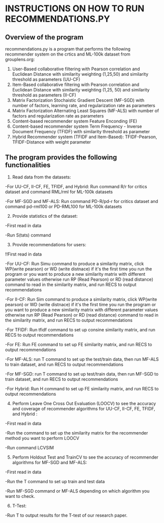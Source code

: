 # **INSTRUCTIONS ON HOW TO RUN RECOMMENDATIONS.PY**

## **Overview of the program**

recommendations.py is a program that performs the following recommender system on the crtics and ML-100k dataset from grouplens.org:

1. User-Based collaborative filtering with Pearson correlation and Euclidean Distance with similarity weighting (1,25,50) and similarity threshold as parameters (UU-CF)
2. Item-Based collaborative filtering with Pearson correlation and Euclidean Distance with similarity weighting (1,25, 50) and similarity threshold as parameters (II-CF)
3. Matrix Factorization Stochaistic Gradient Descent (MF-SGD) with number of factors, learning rate, and regularization rate as parameters
4. Matrix Factorization Alternating Least Squares (MF-ALS) with number of factors and regularization rate as parameters
5. Content-based recommender system Feature Enconding (FE)
6. Content-based recommender system Term Frequency - Inverse Document Frequency (TFIDF) with similarity threshold as parameter
7. Hybrid Recommender system (TFIDF and Item-Based): TFIDF-Pearson, TFIDF-Distance with weight parameter

## **The program provides the following functionalities**

1. Read data from the datasets:

-For UU-CF, II-CF, FE, TFIDF, and Hybrid: Run command R/r for critics dataset and command RML/rml for ML-100k datasets

-For MF-SGD and MF-ALS: Run command PD-R/pd-r for critics dataset and command pd-rml100 or PD-RML100 for ML-100k datasets

2. Provide statistics of the dataset:

-First read in data

-Run S(tats) command

3. Provide recommendations for users:

!!First read in data

-For UU-CF: Run Simu command to produce a similarity matrix, click WP(write pearson) or WD (write distnace) if it's the first time you run the program or you want
to produce a new similarity matrix with different parameter values otherwise run RP (Read Pearson) or RD (read distance)  command to read in the similarity matrix, and run RECS to output recommendations

-For II-CF: Run Sim command to produce a similarity matrix, click WP(write pearson) or WD (write distnace) if it's the first time you run the program or you want
to produce a new similarity matrix with different parameter values otherwise run RP (Read Pearson) or RD (read distance) command to read in the similarity matrix, and run RECS to output recommendations

-For TFIDF: Run tfidf command to set up consine similarity matrix, and run RECS to output recommendations

-For FE: Run FE command to set up FE similarity matrix, and run RECS to output recommendations

-For MF-ALS: run T command to set up the test/train data, then run MF-ALS to train dataset, and run RECS to output recommendations

-For MF-SGD: run T command to set up test/train data, then run MF-SGD to train dataset, and run RECS to output recommendations

-For Hybrid: Run H command to set up FE similarity matrix, and run RECS to output recommendations


4. Perform Leave One Cross Out Evaluation (LOOCV) to see the accuracy and coverage of recommender algorithms for UU-CF, II-CF, FE, TFIDF, and Hybrid :

-First read in data

-Run the command to set up the similarity matrix for the recommender method you want to perform LOOCV

-Run command LCVSIM

5. Perform Holdout Test and TrainCV to see the accuracy of recommender algorithms for MF-SGD and MF-ALS:

-First read in data

-Run the T command to set up train and test data

-Run MF-SGD command or MF-ALS depending on which algorithm you want to check.

6. T-Test:

-Run T to output results for the T-test of our research paper.
